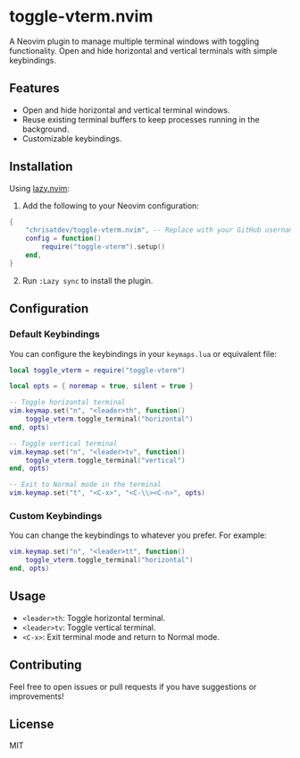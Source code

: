 # toggle-vterm.nvim

A Neovim plugin to manage multiple terminal windows with toggling functionality. Open and hide horizontal and vertical terminals with simple keybindings.

## Features

- Open and hide horizontal and vertical terminal windows.
- Reuse existing terminal buffers to keep processes running in the background.
- Customizable keybindings.

## Installation

Using [lazy.nvim](https://github.com/folke/lazy.nvim):

1. Add the following to your Neovim configuration:

```lua
{
    "chrisatdev/toggle-vterm.nvim", -- Replace with your GitHub username or repository path
    config = function()
        require("toggle-vterm").setup()
    end,
}
```

2. Run `:Lazy sync` to install the plugin.

## Configuration

### Default Keybindings

You can configure the keybindings in your `keymaps.lua` or equivalent file:

```lua
local toggle_vterm = require("toggle-vterm")

local opts = { noremap = true, silent = true }

-- Toggle horizontal terminal
vim.keymap.set("n", "<leader>th", function()
    toggle_vterm.toggle_terminal("horizontal")
end, opts)

-- Toggle vertical terminal
vim.keymap.set("n", "<leader>tv", function()
    toggle_vterm.toggle_terminal("vertical")
end, opts)

-- Exit to Normal mode in the terminal
vim.keymap.set("t", "<C-x>", "<C-\\><C-n>", opts)
```

### Custom Keybindings

You can change the keybindings to whatever you prefer. For example:

```lua
vim.keymap.set("n", "<leader>tt", function()
    toggle_vterm.toggle_terminal("horizontal")
end, opts)
```

## Usage

- `<leader>th`: Toggle horizontal terminal.
- `<leader>tv`: Toggle vertical terminal.
- `<C-x>`: Exit terminal mode and return to Normal mode.

## Contributing

Feel free to open issues or pull requests if you have suggestions or improvements!

## License

MIT

